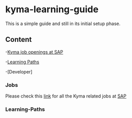 # kyma-learning-guide
This is a simple guide and still in its initial setup phase.

## Content
-[Kyma job openings at SAP](#Jobs)

-[Learning Paths](#Learning-Paths.md)
  
  -[Developer]



### Jobs
Please check this [link](https://jobs.sap.com/search/?createNewAlert=false&q=%23kymaopensource&optionsFacetsDD_department=&optionsFacetsDD_customfield3=&optionsFacetsDD_country=&locationsearch=) for all the Kyma related jobs at [SAP](https://www.sap.com/about/careers.html)

### Learning-Paths
